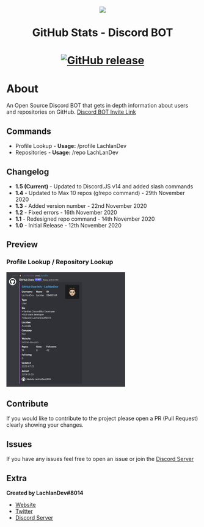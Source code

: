 <h1 align="center">
    <br>
    <img src="https://github.githubassets.com/images/modules/logos_page/GitHub-Mark.png" height="200">
    <br>
    <p>GitHub Stats - Discord BOT</p>
<h1>
<p align="center">
    <a href="https://github.com/LachlanDev/GitHub-Stats/releases">
        <img alt="GitHub release" src="https://img.shields.io/github/release/LachlanDev/GitHub-Stats.svg">
    </a>
</p>

# About
An Open Source Discord BOT that gets in depth information about users and repositories on GitHub. [Discord BOT Invite Link](https://discord.com/api/oauth2/authorize?client_id%3D776332560295919626%26permissions%3D2147568640%26scope%3Dbot%20applications.commands)

## Commands 
* Profile Lookup - **Usage:** /profile LachlanDev
* Repositories - **Usage:** /repo LachLanDev


## Changelog
* **1.5 (Current)** - Updated to Discord.JS v14 and added slash commands
* **1.4** - Updated to Max 10 repos (g!repo command) - 29th November 2020
* **1.3** - Added version number - 22nd November 2020
* **1.2** - Fixed errors - 16th November 2020
* **1.1** - Redesigned repo command - 14th November 2020
* **1.0** - Initial Release - 12th November 2020

## Preview
### Profile Lookup / Repository Lookup
<img src="https://raw.githubusercontent.com/LachlanDev/GitHub-Stats/main/media/user.png" height="300">


## Contribute
If you would like to contribute to the project please open a PR (Pull Request) clearly showing your changes.

## Issues
If you have any issues feel free to open an issue or join the [Discord Server](https://discord.com/invite/w7B5nKB)

## Extra
__Created by LachlanDev#8014__
* [Website](https://lachlan-dev.com)
* [Twitter](https://twitter.com/LachlanDev)
* [Discord Server](https://discord.com/invite/w7B5nKB)
</br>
